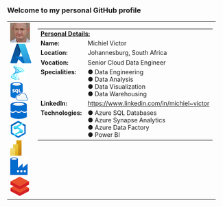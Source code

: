 ### Welcome to my personal GitHub profile

<table>
<tr><td valign=top>
  <img src="https://github.com/MichielVictor/MichielVictor/blob/320f4da9fe640c57699d516c084ab95c5cffdc8e/Images/Michiel.png"></img><br>
  <img src="https://github.com/MichielVictor/MichielVictor/blob/320f4da9fe640c57699d516c084ab95c5cffdc8e/Images/Azure.png"></img><br>
  <img src="https://github.com/MichielVictor/MichielVictor/blob/320f4da9fe640c57699d516c084ab95c5cffdc8e/Images/Azure%20SQL%20Server.png"></img><br>
  <img src="https://github.com/MichielVictor/MichielVictor/blob/320f4da9fe640c57699d516c084ab95c5cffdc8e/Images/Cloud%20SQL%20Server.png"></img><br>
  <img src="https://github.com/MichielVictor/MichielVictor/blob/320f4da9fe640c57699d516c084ab95c5cffdc8e/Images/Data%20Lake.png"></img><br>
  <img src="https://github.com/MichielVictor/MichielVictor/blob/320f4da9fe640c57699d516c084ab95c5cffdc8e/Images/Synapse.png"></img><br>
  <img src="https://github.com/MichielVictor/MichielVictor/blob/320f4da9fe640c57699d516c084ab95c5cffdc8e/Images/Power%20BI.png"></img><br>
  <img src="https://github.com/MichielVictor/MichielVictor/blob/320f4da9fe640c57699d516c084ab95c5cffdc8e/Images/Data%20Factory.png"></img><br>
  <img src="https://github.com/MichielVictor/MichielVictor/blob/320f4da9fe640c57699d516c084ab95c5cffdc8e/Images/Databrics.png"></img><br>
</td><td valign=top>
<table>
<tr><td colspan=2><b><u>Personal Details:</u></b></td></tr>
<tr><td><b>Name:</b></td><td>Michiel Victor</td></tr>
<tr><td><b>Location:</b></td><td>Johannesburg, South Africa</td></tr>
<tr><td><b>Vocation:</b></td><td>Senior Cloud Data Engineer</td></tr>
<tr><td valign=top><b>Specialities:</b></td><td>● Data Engineering<br>● Data Analysis<br>● Data Visualization<br>● Data Warehousing</td></tr>
<tr><td><b>LinkedIn:</b></td><td nowrap><a href='https://www.linkedin.com/in/michiel~victor'>https://www.linkedin.com/in/michiel~victor</a></td></tr>
<tr><td valign=top><b>Technologies:</b></td><td>● Azure SQL Databases<br>● Azure Synapse Analytics<br>● Azure Data Factory<br>● Power BI</td></tr>
</table>
</td></tr>
</table>


